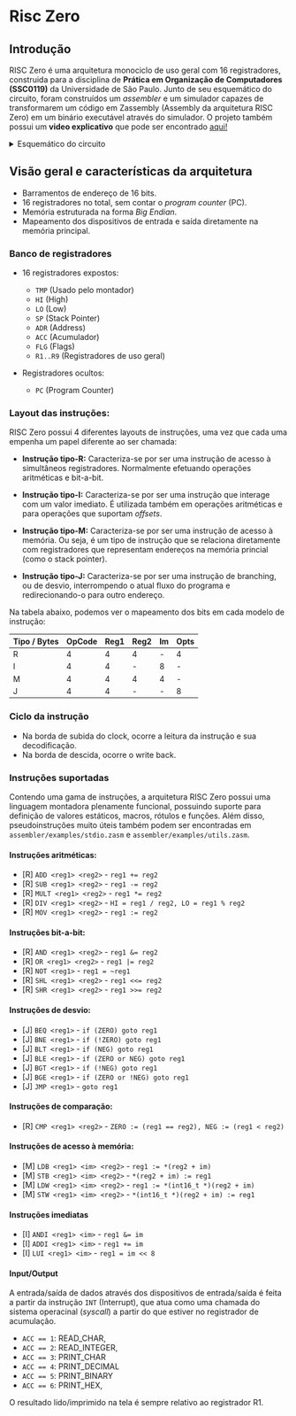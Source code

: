 # Risc Zero

## Introdução

RISC Zero é uma arquitetura monociclo de uso geral com 16 registradores, construida para a disciplina de **Prática em Organização de Computadores (SSC0119)** da Universidade de São Paulo. Junto de seu esquemático do circuito, foram construídos um _assembler_ e um simulador capazes de transformarem um código em Zassembly (Assembly da arquitetura RISC Zero) em um binário executável através do simulador. O projeto também possui um **video explicativo** que pode ser encontrado [aqui!](https://youtu.be/YXtCHWrM9L8)

<details>
  <summary>
    Esquemático do circuito
  </summary>
    
![Diagrama da Arquitetura](assets/architecture.png "Diagrama da Arquitetura")

</details>

## Visão geral e características da arquitetura

- Barramentos de endereço de 16 bits.
- 16 registradores no total, sem contar o _program counter_ (PC).
- Memória estruturada na forma _Big Endian_.
- Mapeamento dos dispositivos de entrada e saída diretamente na memória principal.

### Banco de registradores

- 16 registradores expostos:
    - `TMP` (Usado pelo montador)
    - `HI` (High)
    - `LO` (Low)
    - `SP` (Stack Pointer)
    - `ADR` (Address)
    - `ACC` (Acumulador)
    - `FLG` (Flags)
    - `R1..R9` (Registradores de uso geral)

- Registradores ocultos: 
    - `PC` (Program Counter)

### Layout das instruções:
RISC Zero possui 4 diferentes layouts de instruções, uma vez que cada uma empenha um papel diferente ao ser chamada:

- **Instrução tipo-R:** Caracteriza-se por ser uma instrução de acesso à simultâneos registradores. Normalmente efetuando operações aritméticas e bit-a-bit.

- **Instrução tipo-I:** Caracteriza-se por ser uma instrução que interage com um valor imediato. É utilizada também em operações aritméticas e para operações que suportam _offsets_.

- **Instrução tipo-M:** Caracteriza-se por ser uma instrução de acesso à memória. Ou seja, é um tipo de instrução que se relaciona diretamente com registradores que representam endereços na memória princial (como o stack pointer).

- **Instrução tipo-J:** Caracteriza-se por ser uma instrução de branching, ou de desvio, interrompendo o atual fluxo do programa e redirecionando-o para outro endereço.

Na tabela abaixo, podemos ver o mapeamento dos bits em cada modelo de instrução:

Tipo / Bytes | OpCode | Reg1 | Reg2 | Im | Opts
-------------|--------|------|------|----|-----
R            | 4      | 4    | 4    | -  | 4
I            | 4      | 4    | -    | 8  | -
M            | 4      | 4    | 4    | 4  | -
J            | 4      | 4    | -    | -  | 8

### Ciclo da instrução
- Na borda de subida do clock, ocorre a leitura da instrução e sua decodificação.
- Na borda de descida, ocorre o write back.

### Instruções suportadas
Contendo uma gama de instruções, a arquitetura RISC Zero possui uma linguagem montadora plenamente funcional, possuindo suporte para definição de valores estáticos, macros, rótulos e funções. Além disso, pseudoinstruções muito úteis também podem ser encontradas em ``assembler/examples/stdio.zasm`` e ``assembler/examples/utils.zasm``.

#### Instruções aritméticas:

- [R] `ADD <reg1> <reg2>` - `reg1 += reg2`
- [R] `SUB <reg1> <reg2>`  - `reg1 -= reg2`
- [R] `MULT <reg1> <reg2>` - `reg1 *= reg2`
- [R] `DIV <reg1> <reg2>` - `HI = reg1 / reg2, LO = reg1 % reg2`
- [R] `MOV <reg1> <reg2>` - `reg1 := reg2`

#### Instruções bit-a-bit:

- [R] `AND <reg1> <reg2>` - `reg1 &= reg2`
- [R] `OR <reg1> <reg2>` - `reg1 |= reg2`
- [R] `NOT <reg1>` - `reg1 = ~reg1`
- [R] `SHL <reg1> <reg2>` - `reg1 <<= reg2`
- [R] `SHR <reg1> <reg2>` - `reg1 >>= reg2`

#### Instruções de desvio:

- [J] `BEQ <reg1>` - `if (ZERO) goto reg1`
- [J] `BNE <reg1>` - `if (!ZERO) goto reg1`
- [J] `BLT <reg1>` - `if (NEG) goto reg1`
- [J] `BLE <reg1>` - `if (ZERO or NEG) goto reg1` 
- [J] `BGT <reg1>` - `if (!NEG) goto reg1`
- [J] `BGE <reg1>` - `if (ZERO or !NEG) goto reg1`
- [J] `JMP <reg1>` - `goto reg1`

#### Instruções de comparação:

- [R] `CMP <reg1> <reg2>` - `ZERO := (reg1 == reg2), NEG := (reg1 < reg2)`

#### Instruções de acesso à memória:

- [M] `LDB <reg1> <im> <reg2>` - `reg1 := *(reg2 + im)`
- [M] `STB <reg1> <im> <reg2>` - `*(reg2 + im) := reg1`
- [M] `LDW <reg1> <im> <reg2>` - `reg1 := *(int16_t *)(reg2 + im)`
- [M] `STW <reg1> <im> <reg2>` - `*(int16_t *)(reg2 + im) := reg1`

#### Instruções imediatas
- [I] `ANDI <reg1> <im>` - `reg1 &= im`
- [I] `ADDI <reg1> <im>` - `reg1 += im`
- [I] `LUI <reg1> <im>` - `reg1 = im << 8`

#### Input/Output

A entrada/saída de dados através dos dispositivos de entrada/saída
é feita a partir da instrução `INT` (Interrupt), que atua como uma
chamada do sistema operacinal (_syscall_) a partir do que estiver no
registrador de acumulação.

- `ACC == 1`: READ_CHAR,
- `ACC == 2`: READ_INTEGER,
- `ACC == 3`: PRINT_CHAR
- `ACC == 4`: PRINT_DECIMAL
- `ACC == 5`: PRINT_BINARY
- `ACC == 6`: PRINT_HEX,

O resultado lido/imprimido na tela é sempre relativo ao registrador
R1.




